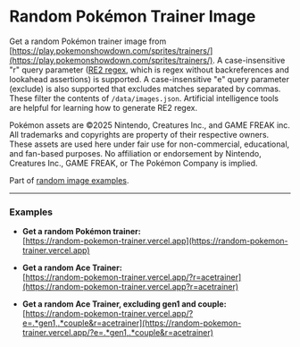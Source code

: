 # Random Pokémon Trainer Image

Get a random Pokémon trainer image from [https://play.pokemonshowdown.com/sprites/trainers/](https://play.pokemonshowdown.com/sprites/trainers/). A case-insensitive "r" query parameter ([RE2 regex](https://www.npmjs.com/package/re2), which is regex without backreferences and lookahead assertions) is supported. A case-insensitive "e" query parameter (exclude) is also supported that excludes matches separated by commas. These filter the contents of `/data/images.json`. Artificial intelligence tools are helpful for learning how to generate RE2 regex.

Pokémon assets are ©2025 Nintendo, Creatures Inc., and GAME FREAK inc.
All trademarks and copyrights are property of their respective owners.
These assets are used here under fair use for non-commercial, educational, and fan-based purposes.
No affiliation or endorsement by Nintendo, Creatures Inc., GAME FREAK, or The Pokémon Company is implied.

Part of [random image examples](https://ebola16.github.io/random-image-examples/).

---

### Examples

- **Get a random Pokémon trainer:**  
  [https://random-pokemon-trainer.vercel.app](https://random-pokemon-trainer.vercel.app)

- **Get a random Ace Trainer:**  
  [https://random-pokemon-trainer.vercel.app/?r=acetrainer](https://random-pokemon-trainer.vercel.app?r=acetrainer)

- **Get a random Ace Trainer, excluding gen1 and couple:**  
  [https://random-pokemon-trainer.vercel.app/?e=.*gen1,.*couple&r=acetrainer](https://random-pokemon-trainer.vercel.app/?e=.*gen1,.*couple&r=acetrainer)
